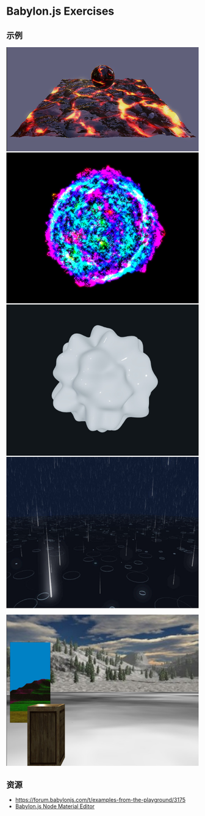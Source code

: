 # Babylon.js Exercises

## 示例

<a href="https://www.babylonjs-playground.com/#B6M2DD#4">
<img src="Screenshots/2023-08-07_093102.jpg">
</a>

<a href="https://www.babylonjs-playground.com/#8GKG5X#13">
<img src="Screenshots/2023-08-07_105603.jpg">
</a>

<a href="https://playground.babylonjs.com/#TG8EC5">
<img src="Screenshots/2023-08-07_105730.jpg">
</a>

<a href="https://playground.babylonjs.com/#MXV7VQ#2">
<img src="Screenshots/2023-08-07_110310.jpg">
</a>


[![](Screenshots/2023-08-07_110439.jpg)](https://www.babylonjs-playground.com/#ACPMQL#2)

## 资源

- https://forum.babylonjs.com/t/examples-from-the-playground/3175
- [Babylon.js Node Material Editor](https://nme.babylonjs.com/#XDUFVU#8)



